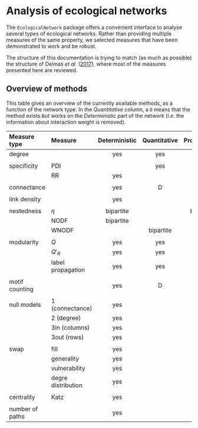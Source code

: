 # Analysis of ecological networks

The `EcologicalNetwork` package offers a convenient interface to analyse
several types of ecological networks. Rather than providing multiple measures
of the same property, we selected measures that have been demonstrated to
work and be robust.

The structure of this documentation is trying to match (as much as possible) the
structure of Delmas *et al.* ([2017][anei]), where most of the measures
presented here are reviewed.

[anei]: http://biorxiv.org/content/early/2017/02/28/112540

## Overview of methods

This table gives an overview of the currently available methods, as a
function of the network type. In the *Quantitative* column, a `D` means that
the method exists *but* works on the *Deterministic* part of the network
(*i.e.* the information about interaction weight is removed).

| Measure type    | Measure            | Deterministic | Quantitative | Probabilistic |
|:----------------|:-------------------|:-------------:|:------------:|:-------------:|
| degree          |                    |      yes      |     yes      |      yes      |
|                 |                    |               |              |               |
| specificity     | PDI                |               |     yes      |               |
|                 | RR                 |      yes      |              |               |
|                 |                    |               |              |               |
| connectance     |                    |      yes      |      D       |      yes      |
|                 |                    |               |              |               |
| link density    |                    |      yes      |              |               |
|                 |                    |               |              |               |
| nestedness      | $\eta$             |   bipartite   |              |   bipartite   |
|                 | NODF               |   bipartite   |              |               |
|                 | WNODF              |               |  bipartite   |               |
|                 |                    |               |              |               |
| modularity      | $Q$                |      yes      |     yes      |      yes      |
|                 | $Q'_R$             |      yes      |     yes      |      yes      |
|                 | label propagation  |      yes      |     yes      |      yes      |
|                 |                    |               |              |               |
| motif counting  |                    |      yes      |      D       |      yes      |
|                 |                    |               |              |               |
| null models     | 1 (connectance)    |      yes      |              |               |
|                 | 2 (degree)         |      yes      |              |               |
|                 | 3in (columns)      |      yes      |              |               |
|                 | 3out (rows)        |      yes      |              |               |
|                 |                    |               |              |               |
| swap            | fill               |      yes      |              |               |
|                 | generality         |      yes      |              |               |
|                 | vulnerability      |      yes      |              |               |
|                 | degre distribution |      yes      |              |               |
|                 |                    |               |              |               |
| centrality      | Katz               |      yes      |              |      yes      |
|                 |                    |               |              |               |
| number of paths |                    |      yes      |              |      yes      |
